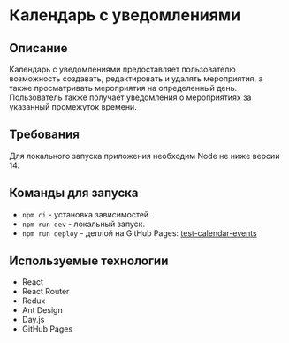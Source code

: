 # Календарь с уведомлениями

## Описание

Календарь с уведомлениями предоставляет пользователю возможность создавать, редактировать и удалять мероприятия, а также просматривать мероприятия на определенный день. Пользователь также получает уведомления о мероприятиях за указанный промежуток времени.

## Требования

Для локального запуска приложения необходим Node не ниже версии 14.

## Команды для запуска

- `npm ci` - установка зависимостей.
- `npm run dev` - локальный запуск.
- `npm run deploy` - деплой на GitHub Pages: [test-calendar-events](https://makeoverweb.github.io/test-calendar-events/)

## Используемые технологии

- React
- React Router
- Redux
- Ant Design
- Day.js
- GitHub Pages

